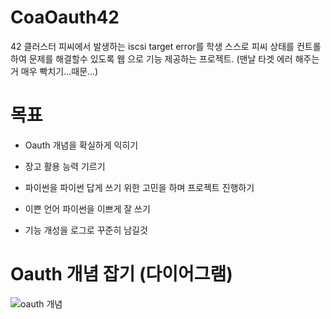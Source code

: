 # CoaOauth42
42 클러스터 피씨에서 발생하는 iscsi target error를 학생 스스로 피씨 상태를 컨트롤 하여 문제를 해결할수 있도록 웹 으로 기능 제공하는 프로젝트. (맨날 타겟 에러 해주는거 매우 빡치기...때문...)

# 목표
* Oauth 개념을 확실하게 익히기

* 장고 활용 능력 기르기

* 파이썬을 파이썬 답게 쓰기 위한 고민을 하며 프로젝트 진행하기

* 이쁜 언어 파이썬을 이쁘게 잘 쓰기

* 기능 개성을 로그로 꾸준히 남길것

# Oauth 개념 잡기 (다이어그램)

![oauth 개념](https://user-images.githubusercontent.com/66206572/98443247-7d1a3500-214d-11eb-9af4-cd98f882b65d.png)

